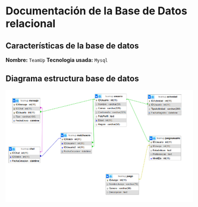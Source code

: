 # Documentación de la Base de Datos relacional

## Características de la base de datos
**Nombre:** `TeamUp`
**Tecnologia usada:** `Mysql`

## Diagrama estructura base de datos
![Diagrama base de datos](./Imagenes_Markdown/Diagrama.png)